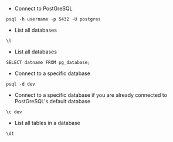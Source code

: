 - Connect to PostGreSQL

```
psql -h username -p 5432 -U postgres
```

- List all databases

```
\l
```

- List all databases

```
SELECT datname FROM pg_database;
```

- Connect to a specific database

```
psql -d dev
```

- Connect to a specific database if you are already connected to PostGreSQL's default database

```
\c dev
```

- List all tables in a database

```
\dt
```
